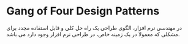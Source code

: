 # Gang of Four Design Patterns
در مهندسی نرم افزار، الگوی طراحی یک راه حل کلی و قابل استفاده مجدد برای مشکلی که معمولا در یک زمینه خاص، در طراحی نرم افزار وجود دارد می باشد.

